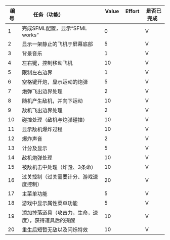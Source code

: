  编号 | 任务（功能）                    |  Value    | Effort    | 是否已完成  
-----|-------------------------------|-----------|-----------|------------|
1    | 完成SFML配置，显示“SFML works”  | 0         |           |     V       |
2    | 显示一架静止的飞机于屏幕底部       | 5         |           |     V      |
3    | 背景音乐                       | 1         |           |           V |
4    | 左右键，控制移动飞机             | 10        |           |     V       |
5    | 限制左右边界                    | 1         |           |     V       |
6    | 空格键开炮，显示运动的炮弹        | 5         |           |V            |
7    | 炮弹飞出边界处理                | 2          |           |           V|
8    | 随机产生敌机，并向下运动          | 10        |           |        V |
9    | 敌机飞出边界处理                | 2         |           |V            |
10   | 碰撞处理（敌机与炮弹碰撞）        | 10         |           |          V |
11   | 显示敌机爆炸过程                | 10         |           |V            |
12   | 爆炸声音                       | 2         |           |V            |
13   | 计分及显示                     | 5         |           |V            |
14   | 敌机炮弹处理                   | 10         |           |V            |
15   | 被敌机击中处理（炸毁、3条命）     | 10          |           |V           |
16   | 过关控制（过关需要计分、游戏速度控制）| 20        |           |V           |
17   | 主菜单功能                              |5            |           | V          |
18   | 游戏中显示属性菜单功能                              |5            |           | V          |
19   | 添加掉落道具（攻击力，生命，速度），获得道具后的提醒                              | 10           |           | V          |
20   | 重生后短暂无敌以及闪烁特效                              |  10          |           |  V         |